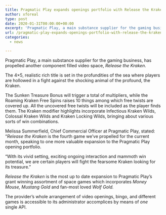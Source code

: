 ```yaml
---
title: Pragmatic Play expands openings portfolio with Release the Kraken
author: xforeal 
type: post
date: 2020-01-31T00:00:00+00:00
excerpt: 'Pragmatic Play, a main substance supplier for the gaming business, has propelled another component filled video space, Release the Kraken '
url: /pragmatic-play-expands-openings-portfolio-with-release-the-kraken/
categories:
  - news

---
```

Pragmatic Play, a main substance supplier for the gaming business, has propelled another component filled video space, _Release the Kraken_.

The 4&#215;5, realistic rich title is set in the profundities of the sea where players are hollowed in a fight against the shocking animal of the profound, the Kraken.

The Sunken Treasure Bonus will trigger a total of multipliers, while the Roaming Kraken Free Spins raises 10 things among which free twists are covered up. All the uncovered free twists will be included as the player finds them. The Kraken modifier highlights incorporate Infectious Kraken Wilds, Colossal Kraken Wilds and Kraken Locking Wilds, bringing about various sorts of win combinations.

Melissa Summerfield, Chief Commercial Officer at Pragmatic Play, stated: &ldquo;_Release the Kraken_ is the fourth game we&rsquo;ve propelled for the current month, speaking to one more valuable expansion to the Pragmatic Play opening portfolio.

&ldquo;With its vivid setting, exciting ongoing interaction and mammoth win potential, we are certain players will fight the fearsome Kraken looking for its treasure.&rdquo;

_Release the Kraken_ is the most up to date expansion to Pragmatic Play&rsquo;s grant winning assortment of space games which incorporates _Money Mouse, Mustang Gold_ and fan-most loved _Wolf Gold._ 

The provider&rsquo;s whole arrangement of video openings, bingo, and different games is accessible to its administrator accomplices by means of _one_ single API.